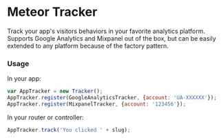 Meteor Tracker
===================================

Track your app's visitors behaviors in your favorite analytics platform.
Supports Google Analytics and Mixpanel out of the box, but can be easily extended to any platform because of the factory pattern.

### Usage

In your app:
```js
var AppTracker = new Tracker();
AppTracker.register(GoogleAnalyticsTracker, {account: 'UA-XXXXXX'});
AppTracker.register(MixpanelTracker, {account: '123456'});
```

In your router or controller:
```js
AppTracker.track('You clicked ' + slug);
```